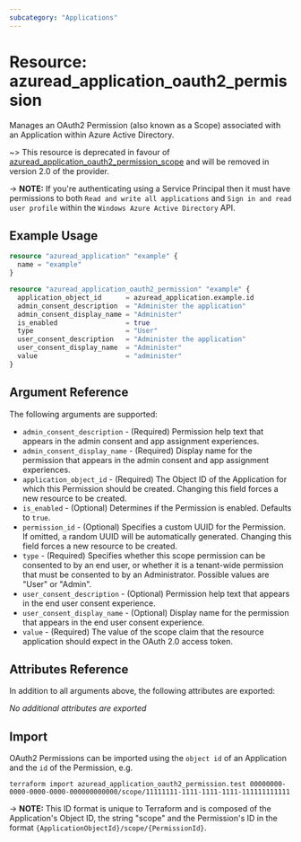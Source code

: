 ```yaml
---
subcategory: "Applications"
---
```


# Resource: azuread_application_oauth2_permission

Manages an OAuth2 Permission (also known as a Scope) associated with an Application within Azure Active Directory.

~> This resource is deprecated in favour of [azuread_application_oauth2_permission_scope](application_oauth2_permission_scope.html) and will be removed in version 2.0 of the provider.

-> **NOTE:** If you're authenticating using a Service Principal then it must have permissions to both `Read and write all applications` and `Sign in and read user profile` within the `Windows Azure Active Directory` API.

## Example Usage

```terraform
resource "azuread_application" "example" {
  name = "example"
}

resource "azuread_application_oauth2_permission" "example" {
  application_object_id      = azuread_application.example.id
  admin_consent_description  = "Administer the application"
  admin_consent_display_name = "Administer"
  is_enabled                 = true
  type                       = "User"
  user_consent_description   = "Administer the application"
  user_consent_display_name  = "Administer"
  value                      = "administer"
}
```

## Argument Reference

The following arguments are supported:

* `admin_consent_description` - (Required) Permission help text that appears in the admin consent and app assignment experiences.
* `admin_consent_display_name` - (Required) Display name for the permission that appears in the admin consent and app assignment experiences.
* `application_object_id` - (Required) The Object ID of the Application for which this Permission should be created. Changing this field forces a new resource to be created.
* `is_enabled` - (Optional) Determines if the Permission is enabled. Defaults to `true`.
* `permission_id` - (Optional) Specifies a custom UUID for the Permission. If omitted, a random UUID will be automatically generated. Changing this field forces a new resource to be created.
* `type` - (Required) Specifies whether this scope permission can be consented to by an end user, or whether it is a tenant-wide permission that must be consented to by an Administrator. Possible values are "User" or "Admin".
* `user_consent_description` - (Optional) Permission help text that appears in the end user consent experience.
* `user_consent_display_name` - (Optional) Display name for the permission that appears in the end user consent experience.
* `value` - (Required) The value of the scope claim that the resource application should expect in the OAuth 2.0 access token.

## Attributes Reference

In addition to all arguments above, the following attributes are exported:

*No additional attributes are exported*

## Import

OAuth2 Permissions can be imported using the `object id` of an Application and the `id` of the Permission, e.g.

```shell
terraform import azuread_application_oauth2_permission.test 00000000-0000-0000-0000-000000000000/scope/11111111-1111-1111-1111-111111111111
```

-> **NOTE:** This ID format is unique to Terraform and is composed of the Application's Object ID, the string "scope" and the Permission's ID in the format `{ApplicationObjectId}/scope/{PermissionId}`.
